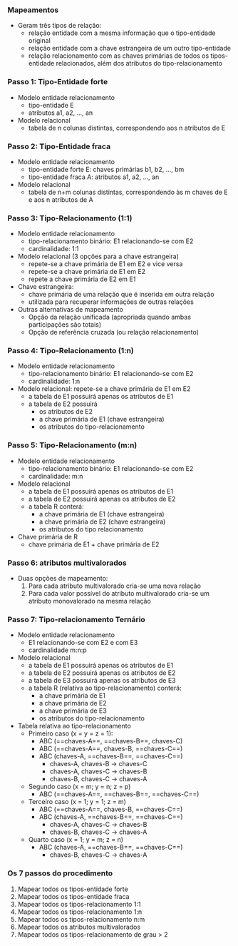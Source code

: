 
### Mapeamentos
- Geram três tipos de relação:
	- relação entidade com a mesma informação que o tipo-entidade original
	- relação entidade com a chave estrangeira de um outro tipo-entidade
	- relação relacionamento com as chaves primárias de todos os tipos-entidade relacionados, além dos atributos do tipo-relacionamento

### Passo 1: Tipo-Entidade forte
- Modelo entidade relacionamento
	- tipo-entidade E
	- atributos a1, a2, ..., an
- Modelo relacional
	- tabela de n colunas distintas, correspondendo aos n atributos de E

### Passo 2: Tipo-Entidade fraca
- Modelo entidade relacionamento
	- tipo-entidade forte E: chaves primárias b1, b2, ..., bm
	- tipo-entidade fraca A: atributos a1, a2, ..., an
- Modelo relacional
	- tabela de n+m colunas distintas, correspondendo às m chaves de E e aos n atributos de A

### Passo 3: Tipo-Relacionamento (1:1)
- Modelo entidade relacionamento
	- tipo-relacionamento binário: E1 relacionando-se com E2
	- cardinalidade: 1:1
- Modelo relacional (3 opções para a chave estrangeira)
	- repete-se a chave primária de E1 em E2 e vice versa
	- repete-se a chave primária de E1 em E2
	- repete a chave primária de E2 em E1
- Chave estrangeira: 
	- chave primária de uma relação que é inserida em outra relação
	- utilizada para recuperar informações de outras relações
- Outras alternativas de mapeamento
	- Opção da relação unificada (apropriada quando ambas participações são totais)
	- Opção de referência cruzada (ou relação relacionamento)

### Passo 4: Tipo-Relacionamento (1:n)
- Modelo entidade relacionamento
	- tipo-relacionamento binário: E1 relacionando-se com E2
	- cardinalidade: 1:n
- Modelo relacional: repete-se a chave primária de E1 em E2
	- a tabela de E1 possuirá apenas os atributos de E1
	- a tabela de E2 possuirá
		- os atributos de E2
		- a chave primária de E1 (chave estrangeira)
		- os atributos do tipo-relacionamento

### Passo 5: Tipo-Relacionamento (m:n)
- Modelo entidade relacionamento
	- tipo-relacionamento binário: E1 relacionando-se com E2
	- cardinalidade: m:n
- Modelo relacional
	- a tabela de E1 possuirá apenas os atributos de E1
	- a tabela de E2 possuirá apenas os atributos de E2
	- a tabela R conterá:
		- a chave primária de E1 (chave estrangeira)
		- a chave primária de E2 (chave estrangeira)
		- os atributos do tipo relacionamento
- Chave primária de R
	- chave primária de E1 + chave primária de E2

### Passo 6: atributos multivalorados
- Duas opções de mapeamento:
	1. Para cada atributo multivalorado cria-se uma nova relação
	2. Para cada valor possível do atributo multivalorado cria-se um atributo monovalorado na mesma relação

### Passo 7: Tipo-relacionamento Ternário
- Modelo entidade relacionamento
	- E1 relacionando-se com E2 e com E3
	- cardinalidade m:n:p
- Modelo relacional
	- a tabela de E1 possuirá apenas os atributos de E1
	- a tabela de E2 possuirá apenas os atributos de E2
	- a tabela de E3 possuirá apenas os atributos de E3
	- a tabela R (relativa ao tipo-relacionamento) conterá:
		- a chave primária de E1
		- a chave primária de E2
		- a chave primária de E3
		- os atributos do tipo-relacionamento
- Tabela relativa ao tipo-relacionamento
	- Primeiro caso (x = y = z = 1):
		- ABC (==chaves-A==, ==chaves-B==, chaves-C)
		- ABC (==chaves-A==, chaves-B, ==chaves-C==)
		- ABC (chaves-A, ==chaves-B==, ==chaves-C==)
			- chaves-A, chaves-B -> chaves-C
			- chaves-A, chaves-C -> chaves-B
			- chaves-B, chaves-C -> chaves-A
	- Segundo caso (x = m; y = n;  z = p)
		- ABC (==chaves-A==, ==chaves-B==, ==chaves-C==)
	- Terceiro caso (x = 1; y = 1; z = m)
		- ABC (==chaves-A==, chaves-B, ==chaves-C==)
		- ABC (chaves-A, ==chaves-B==, ==chaves-C==)
			- chaves-A, chaves-C -> chaves-B
			- chaves-B, chaves-C -> chaves-A
	- Quarto caso (x = 1; y = m; z = n)
		- ABC (chaves-A, ==chaves-B==, ==chaves-C==)
			- chaves-B, chaves-C -> chaves-A

### Os 7 passos do procedimento
1. Mapear todos os tipos-entidade forte
2. Mapear todos os tipos-entidade fraca
3. Mapear todos os tipos-relacionamento 1:1
4. Mapear todos os tipos-relacionamento 1:n
5. Mapear todos os tipos-relacionamento n:m
6. Mapear todos os atributos multivalorados
7. Mapear todos os tipos-relacionamento de grau > 2